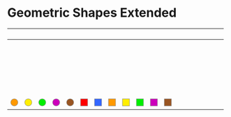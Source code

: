 # Geometric Shapes Extended

| &#x2003; | &#x2003; | &#x2003; | &#x2003; | &#x2003; | &#x2003; | &#x2003; | &#x2003; | &#x2003; | &#x2003; | &#x2003; | &#x2003; | &#x2003; | &#x2003; | &#x2003; | &#x2003; |
| :---: | :---: | :---: | :---: | :---: | :---: | :---: | :---: | :---: | :---: | :---: | :---: | :---: | :---: | :---: | :---: |
| &#160; | &#160; | &#160; | &#160; | &#160; | &#160; | &#160; | &#160; | &#160; | &#160; | &#160; | &#160; | &#160; | &#160; | &#160; | &#160; |
| &#160; | &#160; | &#160; | &#160; | &#160; | &#160; | &#160; | &#160; | &#160; | &#160; | &#160; | &#160; | &#160; | &#160; | &#160; | &#160; |
| &#160; | &#160; | &#160; | &#160; | &#160; | &#160; | &#160; | &#160; | &#160; | &#160; | &#160; | &#160; | &#160; | &#160; | &#160; | &#160; |
| &#160; | &#160; | &#160; | &#160; | &#160; | &#160; | &#160; | &#160; | &#160; | &#160; | &#160; | &#160; | &#160; | &#160; | &#160; | &#160; |
| &#160; | &#160; | &#160; | &#160; | &#160; | &#160; | &#160; | &#160; | &#160; | &#160; | &#160; | &#160; | &#160; | &#160; | &#160; | &#160; |
| &#160; | &#160; | &#160; | &#160; | &#160; | &#160; | &#160; | &#160; | &#160; | &#160; | &#160; | &#160; | &#160; | &#160; | &#160; | &#160; |
| <a href="U+1F7E0_large_orange_circle.svg" title="Large orange circle"><img src="U+1F7E0_large_orange_circle.svg" x="0" y="0" width="18" height="18"/></a>| <a href="U+1F7E1_large_yellow_circle.svg" title="Large yellow circle"><img src="U+1F7E1_large_yellow_circle.svg" x="0" y="0" width="18" height="18"/></a>| <a href="U+1F7E2_large_green_circle.svg" title="Large green circle"><img src="U+1F7E2_large_green_circle.svg" x="0" y="0" width="18" height="18"/></a>| <a href="U+1F7E3_large_purple_circle.svg" title="Large purple circle"><img src="U+1F7E3_large_purple_circle.svg" x="0" y="0" width="18" height="18"/></a>| <a href="U+1F7E4_large_brown_circle.svg" title="Large brown circle"><img src="U+1F7E4_large_brown_circle.svg" x="0" y="0" width="18" height="18"/></a>| <a href="U+1F7E5_large_red_square.svg" title="Large red square"><img src="U+1F7E5_large_red_square.svg" x="0" y="0" width="18" height="18"/></a>| <a href="U+1F7E6_large_blue_square.svg" title="Large blue square"><img src="U+1F7E6_large_blue_square.svg" x="0" y="0" width="18" height="18"/></a>| <a href="U+1F7E7_large_orange_square.svg" title="Large orange square"><img src="U+1F7E7_large_orange_square.svg" x="0" y="0" width="18" height="18"/></a>| <a href="U+1F7E8_large_yellow_square.svg" title="Large yellow square"><img src="U+1F7E8_large_yellow_square.svg" x="0" y="0" width="18" height="18"/></a>| <a href="U+1F7E9_large_green_square.svg" title="Large green square"><img src="U+1F7E9_large_green_square.svg" x="0" y="0" width="18" height="18"/></a>| <a href="U+1F7EA_large_purple_square.svg" title="Large purple square"><img src="U+1F7EA_large_purple_square.svg" x="0" y="0" width="18" height="18"/></a>| <a href="U+1F7EB_large_brown_square.svg" title="Large brown square"><img src="U+1F7EB_large_brown_square.svg" x="0" y="0" width="18" height="18"/></a>|


